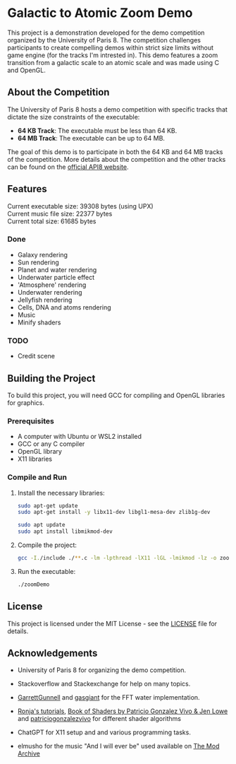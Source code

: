 # Galactic to Atomic Zoom Demo

This project is a demonstration developed for the demo competition organized by the University of Paris 8. The competition challenges participants to create compelling demos within strict size limits without game engine (for the tracks I'm intrested in).
This demo features a zoom transition from a galactic scale to an atomic scale and was made using C and OpenGL.

## About the Competition

The University of Paris 8 hosts a demo competition with specific tracks that dictate the size constraints of the executable:
- **64 KB Track**: The executable must be less than 64 KB.
- **64 MB Track**: The executable can be up to 64 MB.

The goal of this demo is to participate in both the 64 KB and 64 MB tracks of the competition. More details about the competition and the other tracks can be found on the [official API8 website](http://api8.fr).

## Features

Current executable size: 39308 bytes (using UPX)\
Current music file size: 22377 bytes\
Current total size: 61685 bytes

### Done

- Galaxy rendering
- Sun rendering
- Planet and water rendering
- Underwater particle effect
- 'Atmosphere' rendering
- Underwater rendering
- Jellyfish rendering
- Cells, DNA and atoms rendering
- Music
- Minify shaders

### TODO

- Credit scene

## Building the Project

To build this project, you will need GCC for compiling and OpenGL libraries for graphics.

### Prerequisites

- A computer with Ubuntu or WSL2 installed
- GCC or any C compiler
- OpenGL library
- X11 libraries

### Compile and Run

1. Install the necessary libraries:
	```bash
	sudo apt-get update
	sudo apt-get install -y libx11-dev libgl1-mesa-dev zlib1g-dev

	sudo apt update
	sudo apt install libmikmod-dev
	```

2. Compile the project:
	```bash
	gcc -I./include ./**.c -lm -lpthread -lX11 -lGL -lmikmod -lz -o zoomDemo
	```

3. Run the executable:
	```bash
	./zoomDemo
	```

## License
This project is licensed under the MIT License - see the [LICENSE](/LICENSE) file for details.

## Acknowledgements
- University of Paris 8 for organizing the demo competition.
- Stackoverflow and Stackexchange for help on many topics.
- [GarrettGunnell](https://github.com/GarrettGunnell/Water) and [gasgiant](https://github.com/gasgiant/FFT-Ocean) for the FFT water implementation.
- [Ronja's tutorials](https://www.ronja-tutorials.com/post/010-triplanar-mapping/), [Book of Shaders by Patricio Gonzalez Vivo & Jen Lowe](https://thebookofshaders.com/12/) and [patriciogonzalezvivo](https://gist.github.com/patriciogonzalezvivo/670c22f3966e662d2f83) for different shader algorithms
- ChatGPT for X11 setup and and various programming tasks.

- elmusho for the music "And I will ever be" used available on [The Mod Archive](https://modarchive.org/index.php?request=view_by_moduleid&query=169575)